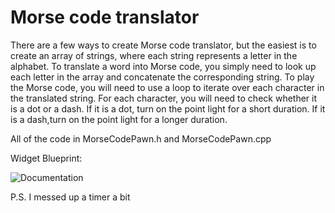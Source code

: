 # Morse code translator
  There are a few ways to create Morse code translator, but the easiest is to create an array of strings, where each string represents a letter in the alphabet.
To translate a word into Morse code, you simply need to look up each letter in the array and concatenate the corresponding string.
  To play the Morse code, you will need to use a loop to iterate over each character in the translated string. 
For each character, you will need to check whether it is a dot or a dash. If it is a dot, turn on the point light for a short duration. 
If it is a dash,turn on the point light for a longer duration.

All of the code in MorseCodePawn.h and MorseCodePawn.cpp

Widget Blueprint:

![Documentation](https://user-images.githubusercontent.com/78034801/190930176-0e7fcb9f-396b-44a4-838e-7e8bad004ec0.png)

P.S. I messed up a timer a bit
